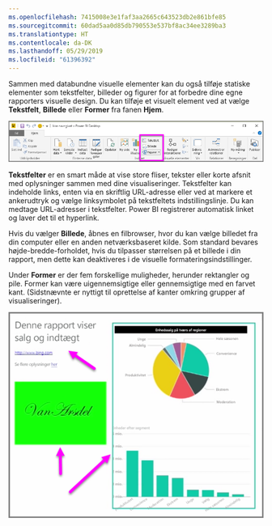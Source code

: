 ```yaml
---
ms.openlocfilehash: 7415008e3e1faf3aa2665c643523db2e861bfe85
ms.sourcegitcommit: 60dad5aa0d85db790553e537bf8ac34ee3289ba3
ms.translationtype: HT
ms.contentlocale: da-DK
ms.lasthandoff: 05/29/2019
ms.locfileid: "61396392"
---
```

Sammen med databundne visuelle elementer kan du også tilføje statiske elementer som tekstfelter, billeder og figurer for at forbedre dine egne rapporters visuelle design. Du kan tilføje et visuelt element ved at vælge **Tekstfelt**, **Billede** eller **Former** fra fanen **Hjem**.

![](media/3-10-create-shapes-images/3-10_1.png)

**Tekstfelter** er en smart måde at vise store fliser, tekster eller korte afsnit med oplysninger sammen med dine visualiseringer. Tekstfelter kan indeholde links, enten via en skriftlig URL-adresse eller ved at markere et ankerudtryk og vælge linksymbolet på tekstfeltets indstillingslinje. Du kan medtage URL-adresser i tekstfelter. Power BI registrerer automatisk linket og laver det til et hyperlink.

Hvis du vælger **Billede**, åbnes en filbrowser, hvor du kan vælge billedet fra din computer eller en anden netværksbaseret kilde. Som standard bevares højde-bredde-forholdet, hvis du tilpasser størrelsen på et billede i din rapport, men dette kan deaktiveres i de visuelle formateringsindstillinger.

Under **Former** er der fem forskellige muligheder, herunder rektangler og pile. Former kan være uigennemsigtige eller gennemsigtige med en farvet kant. (Sidstnævnte er nyttigt til oprettelse af kanter omkring grupper af visualiseringer).

![](media/3-10-create-shapes-images/3-10_2.png)

